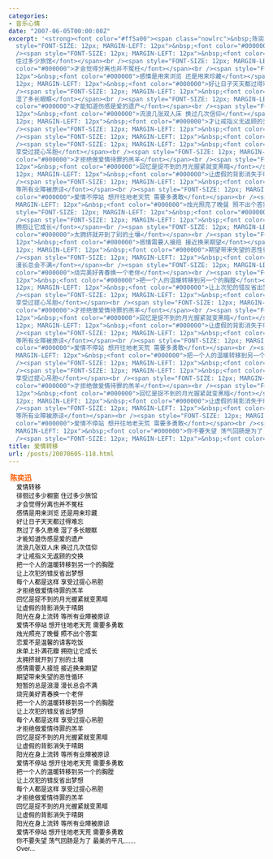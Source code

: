 ```yaml
---
categories:
- 音乐心情
date: "2007-06-05T00:00:00Z"
excerpt: '<strong><font color="#ff5a00"><span class="nowlrc">&nbsp;陈奕迅</span><br /></font></strong><span
  style="FONT-SIZE: 12px; MARGIN-LEFT: 12px">&nbsp;<font color="#000000">爱情转移</font></span><br
  /><span style="FONT-SIZE: 12px; MARGIN-LEFT: 12px">&nbsp;<font color="#000000">徘徊过多少橱窗
  住过多少旅馆</font></span><br /><span style="FONT-SIZE: 12px; MARGIN-LEFT: 12px">&nbsp;<font
  color="#000000">才会觉得分离也并不冤枉</font></span><br /><span style="FONT-SIZE: 12px; MARGIN-LEFT:
  12px">&nbsp;<font color="#000000">感情是用来浏览 还是用来珍藏</font></span><br /><span style="FONT-SIZE:
  12px; MARGIN-LEFT: 12px">&nbsp;<font color="#000000">好让日子天天都过得难忘</font></span><br
  /><span style="FONT-SIZE: 12px; MARGIN-LEFT: 12px">&nbsp;<font color="#000000">熬过了多久患难
  湿了多长眼眶</font></span><br /><span style="FONT-SIZE: 12px; MARGIN-LEFT: 12px">&nbsp;<font
  color="#000000">才能知道伤感是爱的遗产</font></span><br /><span style="FONT-SIZE: 12px; MARGIN-LEFT:
  12px">&nbsp;<font color="#000000">流浪几张双人床 换过几次信仰</font></span><br /><span style="FONT-SIZE:
  12px; MARGIN-LEFT: 12px">&nbsp;<font color="#000000">才让戒指义无返顾的交换</font></span><br
  /><span style="FONT-SIZE: 12px; MARGIN-LEFT: 12px">&nbsp;<font color="#000000">把一个人的温暖转移到另一个的胸膛</font></span><br
  /><span style="FONT-SIZE: 12px; MARGIN-LEFT: 12px">&nbsp;<font color="#000000">让上次犯的错反省出梦想</font></span><br
  /><span style="FONT-SIZE: 12px; MARGIN-LEFT: 12px">&nbsp;<font color="#000000">每个人都是这样
  享受过提心吊胆</font></span><br /><span style="FONT-SIZE: 12px; MARGIN-LEFT: 12px">&nbsp;<font
  color="#000000">才拒绝做爱情待罪的羔羊</font></span><br /><span style="FONT-SIZE: 12px; MARGIN-LEFT:
  12px">&nbsp;<font color="#000000">回忆是捉不到的月光握紧就变黑暗</font></span><br /><span style="FONT-SIZE:
  12px; MARGIN-LEFT: 12px">&nbsp;<font color="#000000">让虚假的背影消失于晴朗</font></span><br
  /><span style="FONT-SIZE: 12px; MARGIN-LEFT: 12px">&nbsp;<font color="#000000">阳光在身上流转
  等所有业障被原谅</font></span><br /><span style="FONT-SIZE: 12px; MARGIN-LEFT: 12px">&nbsp;<font
  color="#000000">爱情不停站 想开往地老天荒 需要多勇敢</font></span><br /><span style="FONT-SIZE: 12px;
  MARGIN-LEFT: 12px">&nbsp;<font color="#000000">烛光照亮了晚餐 照不出个答案</font></span><br /><span
  style="FONT-SIZE: 12px; MARGIN-LEFT: 12px">&nbsp;<font color="#000000">恋爱不是温馨的请客吃饭</font></span><br
  /><span style="FONT-SIZE: 12px; MARGIN-LEFT: 12px">&nbsp;<font color="#000000">床单上扑满花瓣
  拥抱让它成长</font></span><br /><span style="FONT-SIZE: 12px; MARGIN-LEFT: 12px">&nbsp;<font
  color="#000000">太拥挤就开到了别的土壤</font></span><br /><span style="FONT-SIZE: 12px; MARGIN-LEFT:
  12px">&nbsp;<font color="#000000">感情需要人接班 接近换来期望</font></span><br /><span style="FONT-SIZE:
  12px; MARGIN-LEFT: 12px">&nbsp;<font color="#000000">期望带来失望的恶性循环</font></span><br
  /><span style="FONT-SIZE: 12px; MARGIN-LEFT: 12px">&nbsp;<font color="#000000">短暂的总是浪漫
  漫长总会不满</font></span><br /><span style="FONT-SIZE: 12px; MARGIN-LEFT: 12px">&nbsp;<font
  color="#000000">烧完美好青春换一个老伴</font></span><br /><span style="FONT-SIZE: 12px; MARGIN-LEFT:
  12px">&nbsp;<font color="#000000">把一个人的温暖转移到另一个的胸膛</font></span><br /><span style="FONT-SIZE:
  12px; MARGIN-LEFT: 12px">&nbsp;<font color="#000000">让上次犯的错反省出梦想</font></span><br
  /><span style="FONT-SIZE: 12px; MARGIN-LEFT: 12px">&nbsp;<font color="#000000">每个人都是这样
  享受过提心吊胆</font></span><br /><span style="FONT-SIZE: 12px; MARGIN-LEFT: 12px">&nbsp;<font
  color="#000000">才拒绝做爱情待罪的羔羊</font></span><br /><span style="FONT-SIZE: 12px; MARGIN-LEFT:
  12px">&nbsp;<font color="#000000">回忆是捉不到的月光握紧就变黑暗</font></span><br /><span style="FONT-SIZE:
  12px; MARGIN-LEFT: 12px">&nbsp;<font color="#000000">让虚假的背影消失于晴朗</font></span><br
  /><span style="FONT-SIZE: 12px; MARGIN-LEFT: 12px">&nbsp;<font color="#000000">阳光在身上流转
  等所有业障被原谅</font></span><br /><span style="FONT-SIZE: 12px; MARGIN-LEFT: 12px">&nbsp;<font
  color="#000000">爱情不停站 想开往地老天荒 需要多勇敢</font></span><br /><span style="FONT-SIZE: 12px;
  MARGIN-LEFT: 12px">&nbsp;<font color="#000000">把一个人的温暖转移到另一个的胸膛</font></span><br
  /><span style="FONT-SIZE: 12px; MARGIN-LEFT: 12px">&nbsp;<font color="#000000">让上次犯的错反省出梦想</font></span><br
  /><span style="FONT-SIZE: 12px; MARGIN-LEFT: 12px">&nbsp;<font color="#000000">每个人都是这样
  享受过提心吊胆</font></span><br /><span style="FONT-SIZE: 12px; MARGIN-LEFT: 12px">&nbsp;<font
  color="#000000">才拒绝做爱情待罪的羔羊</font></span><br /><span style="FONT-SIZE: 12px; MARGIN-LEFT:
  12px">&nbsp;<font color="#000000">回忆是捉不到的月光握紧就变黑暗</font></span><br /><span style="FONT-SIZE:
  12px; MARGIN-LEFT: 12px">&nbsp;<font color="#000000">让虚假的背影消失于晴朗</font></span><br
  /><span style="FONT-SIZE: 12px; MARGIN-LEFT: 12px">&nbsp;<font color="#000000">阳光在身上流转
  等所有业障被原谅</font></span><br /><span style="FONT-SIZE: 12px; MARGIN-LEFT: 12px">&nbsp;<font
  color="#000000">爱情不停站 想开往地老天荒 需要多勇敢</font></span><br /><span style="FONT-SIZE: 12px;
  MARGIN-LEFT: 12px">&nbsp;<font color="#000000">你不要失望 荡气回肠是为了 最美的平凡.......</font></span><br
  /><span style="FONT-SIZE: 12px; MARGIN-LEFT: 12px">&nbsp;<font color="#000000">Over...</font></span>'
title: 爱情转移
url: /posts/20070605-118.html
---
```

**<font color="#ff5a00"><span class="nowlrc">&nbsp;陈奕迅</span><br /></font>**<span style="FONT-SIZE: 12px; MARGIN-LEFT: 12px">&nbsp;<font color="#000000">爱情转移</font></span>  
<span style="FONT-SIZE: 12px; MARGIN-LEFT: 12px">&nbsp;<font color="#000000">徘徊过多少橱窗 住过多少旅馆</font></span>  
<span style="FONT-SIZE: 12px; MARGIN-LEFT: 12px">&nbsp;<font color="#000000">才会觉得分离也并不冤枉</font></span>  
<span style="FONT-SIZE: 12px; MARGIN-LEFT: 12px">&nbsp;<font color="#000000">感情是用来浏览 还是用来珍藏</font></span>  
<span style="FONT-SIZE: 12px; MARGIN-LEFT: 12px">&nbsp;<font color="#000000">好让日子天天都过得难忘</font></span>  
<span style="FONT-SIZE: 12px; MARGIN-LEFT: 12px">&nbsp;<font color="#000000">熬过了多久患难 湿了多长眼眶</font></span>  
<span style="FONT-SIZE: 12px; MARGIN-LEFT: 12px">&nbsp;<font color="#000000">才能知道伤感是爱的遗产</font></span>  
<span style="FONT-SIZE: 12px; MARGIN-LEFT: 12px">&nbsp;<font color="#000000">流浪几张双人床 换过几次信仰</font></span>  
<span style="FONT-SIZE: 12px; MARGIN-LEFT: 12px">&nbsp;<font color="#000000">才让戒指义无返顾的交换</font></span>  
<span style="FONT-SIZE: 12px; MARGIN-LEFT: 12px">&nbsp;<font color="#000000">把一个人的温暖转移到另一个的胸膛</font></span>  
<span style="FONT-SIZE: 12px; MARGIN-LEFT: 12px">&nbsp;<font color="#000000">让上次犯的错反省出梦想</font></span>  
<span style="FONT-SIZE: 12px; MARGIN-LEFT: 12px">&nbsp;<font color="#000000">每个人都是这样 享受过提心吊胆</font></span>  
<span style="FONT-SIZE: 12px; MARGIN-LEFT: 12px">&nbsp;<font color="#000000">才拒绝做爱情待罪的羔羊</font></span>  
<span style="FONT-SIZE: 12px; MARGIN-LEFT: 12px">&nbsp;<font color="#000000">回忆是捉不到的月光握紧就变黑暗</font></span>  
<span style="FONT-SIZE: 12px; MARGIN-LEFT: 12px">&nbsp;<font color="#000000">让虚假的背影消失于晴朗</font></span>  
<span style="FONT-SIZE: 12px; MARGIN-LEFT: 12px">&nbsp;<font color="#000000">阳光在身上流转 等所有业障被原谅</font></span>  
<span style="FONT-SIZE: 12px; MARGIN-LEFT: 12px">&nbsp;<font color="#000000">爱情不停站 想开往地老天荒 需要多勇敢</font></span>  
<span style="FONT-SIZE: 12px; MARGIN-LEFT: 12px">&nbsp;<font color="#000000">烛光照亮了晚餐 照不出个答案</font></span>  
<span style="FONT-SIZE: 12px; MARGIN-LEFT: 12px">&nbsp;<font color="#000000">恋爱不是温馨的请客吃饭</font></span>  
<span style="FONT-SIZE: 12px; MARGIN-LEFT: 12px">&nbsp;<font color="#000000">床单上扑满花瓣 拥抱让它成长</font></span>  
<span style="FONT-SIZE: 12px; MARGIN-LEFT: 12px">&nbsp;<font color="#000000">太拥挤就开到了别的土壤</font></span>  
<span style="FONT-SIZE: 12px; MARGIN-LEFT: 12px">&nbsp;<font color="#000000">感情需要人接班 接近换来期望</font></span>  
<span style="FONT-SIZE: 12px; MARGIN-LEFT: 12px">&nbsp;<font color="#000000">期望带来失望的恶性循环</font></span>  
<span style="FONT-SIZE: 12px; MARGIN-LEFT: 12px">&nbsp;<font color="#000000">短暂的总是浪漫 漫长总会不满</font></span>  
<span style="FONT-SIZE: 12px; MARGIN-LEFT: 12px">&nbsp;<font color="#000000">烧完美好青春换一个老伴</font></span>  
<span style="FONT-SIZE: 12px; MARGIN-LEFT: 12px">&nbsp;<font color="#000000">把一个人的温暖转移到另一个的胸膛</font></span>  
<span style="FONT-SIZE: 12px; MARGIN-LEFT: 12px">&nbsp;<font color="#000000">让上次犯的错反省出梦想</font></span>  
<span style="FONT-SIZE: 12px; MARGIN-LEFT: 12px">&nbsp;<font color="#000000">每个人都是这样 享受过提心吊胆</font></span>  
<span style="FONT-SIZE: 12px; MARGIN-LEFT: 12px">&nbsp;<font color="#000000">才拒绝做爱情待罪的羔羊</font></span>  
<span style="FONT-SIZE: 12px; MARGIN-LEFT: 12px">&nbsp;<font color="#000000">回忆是捉不到的月光握紧就变黑暗</font></span>  
<span style="FONT-SIZE: 12px; MARGIN-LEFT: 12px">&nbsp;<font color="#000000">让虚假的背影消失于晴朗</font></span>  
<span style="FONT-SIZE: 12px; MARGIN-LEFT: 12px">&nbsp;<font color="#000000">阳光在身上流转 等所有业障被原谅</font></span>  
<span style="FONT-SIZE: 12px; MARGIN-LEFT: 12px">&nbsp;<font color="#000000">爱情不停站 想开往地老天荒 需要多勇敢</font></span>  
<span style="FONT-SIZE: 12px; MARGIN-LEFT: 12px">&nbsp;<font color="#000000">把一个人的温暖转移到另一个的胸膛</font></span>  
<span style="FONT-SIZE: 12px; MARGIN-LEFT: 12px">&nbsp;<font color="#000000">让上次犯的错反省出梦想</font></span>  
<span style="FONT-SIZE: 12px; MARGIN-LEFT: 12px">&nbsp;<font color="#000000">每个人都是这样 享受过提心吊胆</font></span>  
<span style="FONT-SIZE: 12px; MARGIN-LEFT: 12px">&nbsp;<font color="#000000">才拒绝做爱情待罪的羔羊</font></span>  
<span style="FONT-SIZE: 12px; MARGIN-LEFT: 12px">&nbsp;<font color="#000000">回忆是捉不到的月光握紧就变黑暗</font></span>  
<span style="FONT-SIZE: 12px; MARGIN-LEFT: 12px">&nbsp;<font color="#000000">让虚假的背影消失于晴朗</font></span>  
<span style="FONT-SIZE: 12px; MARGIN-LEFT: 12px">&nbsp;<font color="#000000">阳光在身上流转 等所有业障被原谅</font></span>  
<span style="FONT-SIZE: 12px; MARGIN-LEFT: 12px">&nbsp;<font color="#000000">爱情不停站 想开往地老天荒 需要多勇敢</font></span>  
<span style="FONT-SIZE: 12px; MARGIN-LEFT: 12px">&nbsp;<font color="#000000">你不要失望 荡气回肠是为了 最美的平凡&#8230;&#8230;.</font></span>  
<span style="FONT-SIZE: 12px; MARGIN-LEFT: 12px">&nbsp;<font color="#000000">Over&#8230;</font></span>
